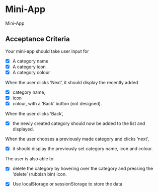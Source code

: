 # Mini-App

Mini-App

## Acceptance Criteria

Your mini-app should take user input for

- [x] A category name
- [x] A category icon
- [x] A category colour

When the user clicks ‘Next’, it should display the recently added

- [x] category name,
- [x] icon
- [x] colour, with a ‘Back’ button (not designed).

When the user clicks ‘Back’,

- [x] the newly created category should now be added to the list and displayed.

When the user chooses a previously made category and clicks ‘next’,

- [x] it should display the previously set category name, icon and colour.

The user is also able to

- [x] delete the category by hovering over the category and pressing the ‘delete’ (rubbish bin) icon.

- [x] Use localStorage or sessionStorage to store the data
